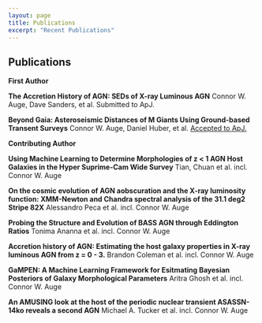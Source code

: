 ```yaml
---
layout: page
title: Publications
excerpt: "Recent Publications"
---
```


## Publications

<!-- A list is also available [online](https://scholar.google.co.uk/citations?user=LTOTl0YAAAAJ) -->

__First Author__

**The Accretion History of AGN: SEDs of X-ray Luminous AGN**
Connor W. Auge, Dave Sanders, et al.
Submitted to ApJ.

**Beyond Gaia: Asteroseismic Distances of M Giants Using Ground-based Transent Surveys**
Connor W. Auge, Daniel Huber, et al.
[Accepted to ApJ.](https://ui.adsabs.harvard.edu/abs/2020AJ....160...18A/abstract)

__Contributing Author__

**Using Machine Learning to Determine Morphologies of z < 1 AGN Host Galaxies in the Hyper Suprime-Cam Wide Survey**
Tian, Chuan et al. incl. Connor W. Auge

**On the cosmic evolution of AGN aobscuration and the X-ray luminosity function: XMM-Newton and Chandra spectral analysis of the 31.1 deg2 Stripe 82X**
Alessandro Peca et al. incl. Connor W. Auge

**Probing the Structure and Evolution of BASS AGN through Eddington Ratios**
Tonima Ananna et al. incl. Connor W. Auge

**Accretion history of AGN: Estimating the host galaxy properties in X-ray luminous AGN from z = 0 - 3.**
Brandon Coleman et al. incl. Connor W. Auge

**GaMPEN: A Machine Learning Framework for Esitmating Bayesian Posteriors of Galaxy Morphological Parameters**
Aritra Ghosh et al. incl. Connor W. Auge

**An AMUSING look at the host of the periodic nuclear transient ASASSN-14ko reveals a second AGN**
Michael A. Tucker et al. incl. Connor W. Auge

<!-- - [GitHub Pages Workshop](https://github.com/BioData-Club/githubPagesTutorial) -->

